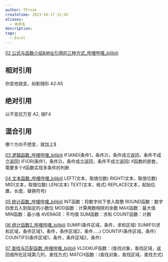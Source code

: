 ```yaml
---
author: TFrose
createtime: 2023-10-17 21:43
aliases:
  - 未命名
description: 
tags:
  - Excel
---
```

[02 公式与函数介绍&地址引用的三种方式_哔哩哔哩_bilibili](https://www.bilibili.com/video/BV17s4y1A7fw?p=6&spm_id_from=pageDriver)
## 相对引用
你变他就变，如影随形 A2:A5

## 绝对引用
以不变应万变 $A$2, 按F4

## 混合引用
哪个方向不想变，就加上$

[03 逻辑函数_哔哩哔哩_bilibili](https://www.bilibili.com/video/BV17s4y1A7fw?p=7&spm_id_from=pageDriver&vd_source=2029b6b0b60ecbc6cf63989bfa56dd26)
IF(AND(条件1，条件2)，条件成立返回，条件不成立返回)
IF(OR(条件1，条件2)，条件成立返回，条件不成立返回)
if函数的嵌套，需要多个if函数实现多条件的判断

[04 文本函数_哔哩哔哩_bilibili](https://www.bilibili.com/video/BV17s4y1A7fw?p=8&spm_id_from=pageDriver&vd_source=2029b6b0b60ecbc6cf63989bfa56dd26)
LEFT(文本，取值位数)
RIGHT(文本，取值位数)
MID(文本，取值位数)
LEN(文本)
TEXT(文本，格式)
REPLACE(文本，起始位置，长度，替换符号)

[05 统计函数_哔哩哔哩_bilibili](https://www.bilibili.com/video/BV17s4y1A7fw?p=9&vd_source=2029b6b0b60ecbc6cf63989bfa56dd26)
INT函数：将数字向下舍入取整
ROUND函数：数字四舍五入到指定的小数位
MOD函数：计算两数相除的余数
MAX函数：最大值
MIN函数：最小值
AVERAGE：平均值
SUM函数：求和
COUNT函数：计数

[06 统计函数2_哔哩哔哩_bilibili](https://www.bilibili.com/video/BV17s4y1A7fw?p=10&spm_id_from=pageDriver&vd_source=2029b6b0b60ecbc6cf63989bfa56dd26)
SUMIF(条件区域，条件，求和区域)
SUMIFS(求和区域，条件区域1，条件，条件区域2，条件.....)
COUNTIF(条件区域，条件)
COUNTIFS(条件区域1，条件，条件区域2，条件)

[07 查找与匹配函数_哔哩哔哩_bilibili](https://www.bilibili.com/video/BV17s4y1A7fw?p=11&spm_id_from=pageDriver&vd_source=2029b6b0b60ecbc6cf63989bfa56dd26)
VLOOKUP函数：(查找对象，查找区域，返回值所在区域第几列，查找方式)
MATCH函数：(查找对象，查找区域，查找方式)


